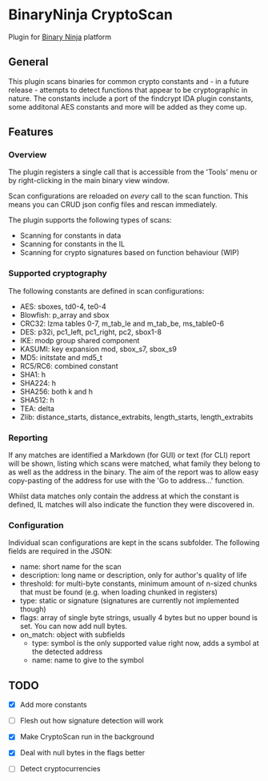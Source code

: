 BinaryNinja CryptoScan
======================
Plugin for [Binary Ninja](https://binary.ninja/) platform

## General
This plugin scans binaries for common crypto constants and - in a future release - attempts to detect functions that appear to be cryptographic in nature.
The constants include a port of the findcrypt IDA plugin constants, some additonal AES constants and more will be added as they come up. 

## Features
### Overview
The plugin registers a single call that is accessible from the 'Tools' menu or by right-clicking in the main binary view window. 

Scan configurations are reloaded on _every_ call to the scan function. This means you can CRUD json config files and rescan immediately. 

The plugin supports the following types of scans:

 - Scanning for constants in data 
 - Scanning for constants in the IL 
 - Scanning for crypto signatures based on function behaviour (WIP) 

### Supported cryptography

The following constants are defined in scan configurations:

 - AES: sboxes, td0-4, te0-4
 - Blowfish: p_array and sbox
 - CRC32: lzma tables 0-7, m_tab_le and m_tab_be, ms_table0-6
 - DES: p32i, pc1_left, pc1_right, pc2, sbox1-8
 - IKE: modp group shared component
 - KASUMI: key expansion mod, sbox_s7, sbox_s9
 - MD5: initstate and md5_t
 - RC5/RC6: combined constant
 - SHA1: h
 - SHA224: h
 - SHA256: both k and h 
 - SHA512: h
 - TEA: delta
 - Zlib: distance_starts, distance_extrabits, length_starts, length_extrabits

### Reporting
If any matches are identified a Markdown (for GUI) or text (for CLI) report will be shown, listing which scans were matched, what family they belong to as well as the address in the binary.
The aim of the report was to allow easy copy-pasting of the address for use with the 'Go to address...' function. 

Whilst data matches only contain the address at which the constant is defined, IL matches will also indicate the function they were discovered in.

### Configuration
Individual scan configurations are kept in the scans subfolder. The following fields are required in the JSON:

 - name: short name for the scan
 - description: long name or description, only for author's quality of life 
 - threshold: for multi-byte constants, minimum amount of n-sized chunks that must be found (e.g. when loading chunked in registers) 
 - type: static or signature (signatures are currently not implemented though)
 - flags: array of single byte strings, usually 4 bytes but no upper bound is set. You can now add null bytes. 
 - on_match: object with subfields
   - type: symbol is the only supported value right now, adds a symbol at the detected address
   - name: name to give to the symbol

## TODO
- [x] Add more constants 
- [ ] Flesh out how signature detection will work
- [x] Make CryptoScan run in the background
- [x] Deal with null bytes in the flags better
- [ ] Detect cryptocurrencies

